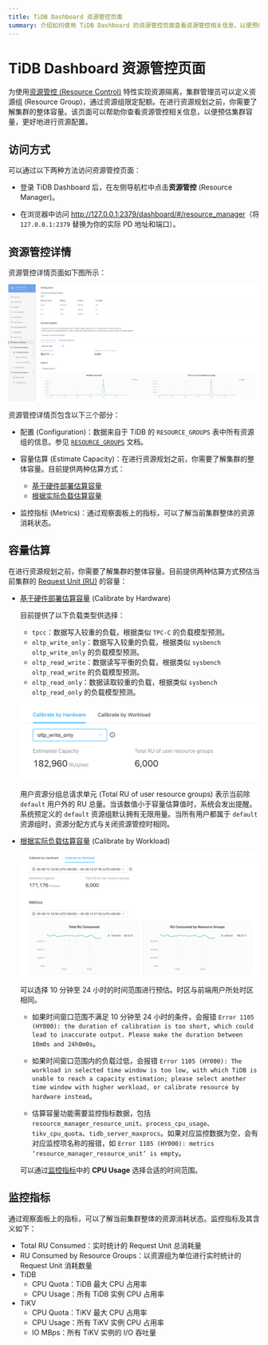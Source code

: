 ```yaml
---
title: TiDB Dashboard 资源管控页面
summary: 介绍如何使用 TiDB Dashboard 的资源管控页面查看资源管控相关信息，以便预估集群容量，更好地进行资源配置。
---
```


# TiDB Dashboard 资源管控页面

为使用[资源管控 (Resource Control)](/tidb-resource-control.md) 特性实现资源隔离，集群管理员可以定义资源组 (Resource Group)，通过资源组限定配额。在进行资源规划之前，你需要了解集群的整体容量。该页面可以帮助你查看资源管控相关信息，以便预估集群容量，更好地进行资源配置。

## 访问方式

可以通过以下两种方法访问资源管控页面：

* 登录 TiDB Dashboard 后，在左侧导航栏中点击**资源管控** (Resource Manager)。

* 在浏览器中访问 <http://127.0.0.1:2379/dashboard/#/resource_manager>（将 `127.0.0.1:2379` 替换为你的实际 PD 地址和端口）。

## 资源管控详情

资源管控详情页面如下图所示：

![TiDB Dashboard: Resource Manager](/media/dashboard/dashboard-resource-manager-info.png)

资源管控详情页包含以下三个部分：

- 配置 (Configuration)：数据来自于 TiDB 的 `RESOURCE_GROUPS` 表中所有资源组的信息。参见 [`RESOURCE_GROUPS`](/information-schema/information-schema-resource-groups.md) 文档。

- 容量估算 (Estimate Capacity)：在进行资源规划之前，你需要了解集群的整体容量。目前提供两种估算方式：

    - [基于硬件部署估算容量](/sql-statements/sql-statement-calibrate-resource.md#基于硬件部署估算容量)
    - [根据实际负载估算容量](/sql-statements/sql-statement-calibrate-resource.md#根据实际负载估算容量)

- 监控指标 (Metrics)：通过观察面板上的指标，可以了解当前集群整体的资源消耗状态。

## 容量估算

在进行资源规划之前，你需要了解集群的整体容量。目前提供两种估算方式预估当前集群的 [Request Unit (RU)](/tidb-resource-control.md#什么是-request-unit-ru#什么是-request-unit-ru) 的容量：

- [基于硬件部署估算容量](/sql-statements/sql-statement-calibrate-resource.md#基于硬件部署估算容量) (Calibrate by Hardware)
    
    目前提供了以下负载类型供选择：
    
    - `tpcc`：数据写入较重的负载，根据类似 `TPC-C` 的负载模型预测。
    - `oltp_write_only`：数据写入较重的负载，根据类似 `sysbench oltp_write_only` 的负载模型预测。
    - `oltp_read_write`：数据读写平衡的负载，根据类似 `sysbench oltp_read_write` 的负载模型预测。
    - `oltp_read_only`：数据读取较重的负载，根据类似 `sysbench oltp_read_only` 的负载模型预测。

  ![基于硬件部署估算容量](/media/dashboard/dashboard-resource-manager-calibrate-by-hardware.png)

    用户资源分组总请求单元 (Total RU of user resource groups) 表示当前除 `default` 用户外的 RU 总量。当该数值小于容量估算值时，系统会发出提醒。系统预定义的 `default` 资源组默认拥有无限用量。当所有用户都属于 `default` 资源组时，资源分配方式与关闭资源管控时相同。

- [根据实际负载估算容量](/sql-statements/sql-statement-calibrate-resource.md#根据实际负载估算容量) (Calibrate by Workload)

    ![根据实际负载估算容量](/media/dashboard/dashboard-resource-manager-calibrate-by-workload.png)

    可以选择 10 分钟至 24 小时的时间范围进行预估。时区与前端用户所处时区相同。

    - 如果时间窗口范围不满足 10 分钟至 24 小时的条件，会报错 `Error 1105 (HY000): the duration of calibration is too short, which could lead to inaccurate output. Please make the duration between 10m0s and 24h0m0s`。

    - 如果时间窗口范围内的负载过低，会报错 `Error 1105 (HY000): The workload in selected time window is too low, with which TiDB is unable to reach a capacity estimation; please select another time window with higher workload, or calibrate resource by hardware instead`。

    - 估算容量功能需要监控指标数据，包括 `resource_manager_resource_unit`、`process_cpu_usage`、`tikv_cpu_quota`、`tidb_server_maxprocs`。如果对应监控数据为空，会有对应监控项名称的报错，如 `Error 1105 (HY000): metrics ‘resource_manager_resource_unit’ is empty`。

  可以通过[监控指标](#监控指标)中的 **CPU Usage** 选择合适的时间范围。

## 监控指标

通过观察面板上的指标，可以了解当前集群整体的资源消耗状态。监控指标及其含义如下：

- Total RU Consumed：实时统计的 Request Unit 总消耗量
- RU Consumed by Resource Groups：以资源组为单位进行实时统计的 Request Unit 消耗数量
- TiDB
    - CPU Quota：TiDB 最大 CPU 占用率
    - CPU Usage：所有 TiDB 实例 CPU 占用率
- TiKV
    - CPU Quota：TiKV 最大 CPU 占用率
    - CPU Usage：所有 TiKV 实例 CPU 占用率
    - IO MBps：所有 TiKV 实例的 I/O 吞吐量